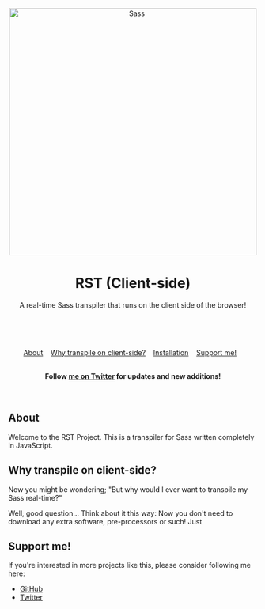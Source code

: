 ﻿﻿﻿﻿<div align="center">	<img width="500" src="https://miro.medium.com/max/1200/1*Fk9lVjzWan0OgYa828emhw.png" alt="Sass">	<h1>RST (Client-side)</h1>	<p>A real-time Sass transpiler that runs on the client side of the browser!</p>	<br>	<br>	<br></div><p align="center">	<a href="#about">About</a>&nbsp;&nbsp;&nbsp;	<a href="#why">Why transpile on client-side?</a>&nbsp;&nbsp;&nbsp;	<a href="#install">Installation</a>&nbsp;&nbsp;&nbsp;	<a href="#support">Support me!</a>&nbsp;&nbsp;&nbsp;</p><br><div align="center">	<b>Follow <a href="https://twitter.com/williamragstad">me on Twitter</a> for updates and new additions!</b></div><br><br><h2 id="about">About</h2>Welcome to the RST Project.This is a transpiler for Sasswritten completely in JavaScript.<h2 id="why">Why transpile on client-side?</h2>Now you might be wondering; "But why would I ever want to transpile my Sass real-time?"Well, good question… Think about it this way: Now you don't need to download any extra software, pre-processors or such!Just <h2 id="support">Support me!</h2>If you're interested in moreprojects like this, please considerfollowing me here:- [GitHub](https://github.com/WilliamRagstad)- [Twitter](https://twitter.com/williamragstad)
